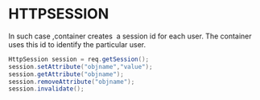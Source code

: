 # HTTPSESSION

In such case ,container creates  a session id for each user. The container uses this id to identify the particular user.

```java
HttpSession session = req.getSession();
session.setAttribute("objname","value");
session.getAttribute("objname");
session.removeAttribute("objname");
session.invalidate();
```

